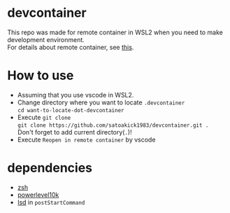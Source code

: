 # devcontainer
This repo was made for remote container in WSL2 when you need to make development environment.  
For details about remote container, see [this](https://code.visualstudio.com/docs/remote/containers).  

# How to use
- Assuming that you use vscode in WSL2.
- Change directory where you want to locate `.devcontainer`  
  `cd want-to-locate-dot-devcontainer`
- Execute `git clone`  
  `git clone https://github.com/satoakick1983/devcontainer.git . `  
  Don't forget to add current directory(`.`)!
- Execute `Reopen in remote container` by vscode 

# dependencies
- [zsh](https://zsh.sourceforge.io/)
- [powerlevel10k](https://github.com/romkatv/powerlevel10k)
- [lsd](https://crates.io/crates/lsd) in `postStartCommand`
